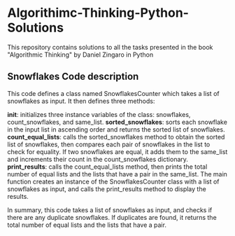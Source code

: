 # Algorithimc-Thinking-Python-Solutions
This repository contains solutions to all the tasks presented in the book "Algorithmic Thinking" by Daniel Zingaro in Python

## Snowflakes Code description 

This code defines a class named SnowflakesCounter which takes a list of snowflakes as input. It then defines three methods:

**__init__**: initializes three instance variables of the class: snowflakes, count_snowflakes, and same_list.
**sorted_snowflakes**: sorts each snowflake in the input list in ascending order and returns the sorted list of snowflakes.
**count_equal_lists**: calls the sorted_snowflakes method to obtain the sorted list of snowflakes, then compares each pair of snowflakes in the list to check for equality. If two snowflakes are equal, it adds them to the same_list and increments their count in the count_snowflakes dictionary.
**print_results**: calls the count_equal_lists method, then prints the total number of equal lists and the lists that have a pair in the same_list.
The main function creates an instance of the SnowflakesCounter class with a list of snowflakes as input, and calls the print_results method to display the results.

In summary, this code takes a list of snowflakes as input, and checks if there are any duplicate snowflakes. If duplicates are found, it returns the total number of equal lists and the lists that have a pair.
